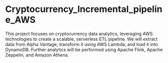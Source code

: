 # Cryptocurrency_Incremental_pipeline_AWS
This project focuses on cryptocurrency data analytics, leveraging AWS technologies to create a scalable, serverless ETL pipeline. We will extract data from Alpha Vantage, transform it using AWS Lambda, and load it into DynamoDB. Further analytics will be performed using Apache Flink, Apache Zeppelin, and Amazon Athena.
